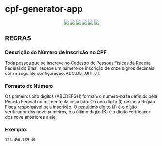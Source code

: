 # cpf-generator-app

<p align="center">
  <img src="https://img.shields.io/badge/Node.js-43853D?style=for-the-badge&logo=node.js&logoColor=white" />  
  <img src = "https://img.shields.io/badge/javascript-%23323330.svg?style=for-the-badge&logo=javascript&logoColor=%23F7DF1E"/>
  <img src="https://img.shields.io/badge/html5-%23E34F26.svg?style=for-the-badge&logo=html5&logoColor=white" />
  <img src="https://img.shields.io/badge/css3-%231572B6.svg?style=for-the-badge&logo=css3&logoColor=white" />
  <img src="https://img.shields.io/badge/CONCLUÍDO-green?logo=github&label=STATUS" />
   <img src="https://img.shields.io/badge/ON-green?logo=github&label=GITPAGE" />
</p>


## REGRAS
### Descrição do Número de Inscrição no CPF

Toda pessoa que se inscreve no Cadastro de Pessoas Físicas da Receita Federal do Brasil recebe um número de inscrição de onze dígitos decimais com a seguinte configuração: ABC.DEF.GHI-JK.

### Formato do Número

Os primeiros oito dígitos (ABCDEFGH) formam o número-base definido pela Receita Federal no momento da inscrição. O nono dígito (I) define a Região Fiscal responsável pela inscrição. O penúltimo dígito (J) é o dígito verificador dos nove primeiros, e o último dígito (K) é o dígito verificador dos nove anteriores a ele.

### Exemplo:
```plaintext
123.456.789-09
